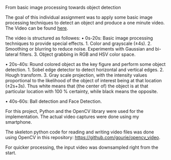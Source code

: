 From basic image processing towards object detection

The goal of this individual assignment was to apply some basic image processing techniques
to detect an object and produce a one minute video. 
The Video can be found [here]().

The video is structured as followes:
• 0s-20s: Basic image processing techniques to provide special effects.
      1. Color and grayscale (±4s).
      2. Smoothing or blurring to reduce noise. Experiments with Gaussian and bi-lateral filters. 
      3. Object grabbing in RGB and HSV color space. 

• 20s-40s: Round colored object as the key figure and perform some object detection.
      1. Sobel edge detector to detect horizontal and vertical edges. 
      2. Hough transform. 
      3. Gray scale projection, with the intensity values proportional to the likelihood of the object of interest being at
      that location (±2s+3s). Thus white means that (the center of) the object is at that
      particular location with 100 % certainty, while black means the opposite.

• 40s-60s: Ball detection and Face Detection.
      

For this project, Python and the OpenCV library were used for the implementation. 
The actual video captures were done using my smartphone.

The skeleton python code for reading and writing video files was done using OpenCV in this repository: https://github.com/gourie/opencv_video.

For quicker processing, the input video was downsampled right from the start. 
